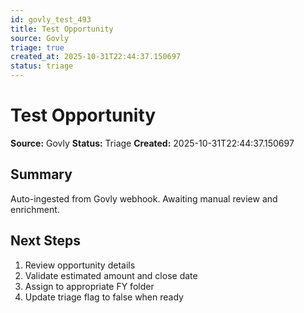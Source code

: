 ```yaml
---
id: govly_test_493
title: Test Opportunity
source: Govly
triage: true
created_at: 2025-10-31T22:44:37.150697
status: triage
---
```


# Test Opportunity

**Source:** Govly
**Status:** Triage
**Created:** 2025-10-31T22:44:37.150697

## Summary

Auto-ingested from Govly webhook. Awaiting manual review and enrichment.

## Next Steps

1. Review opportunity details
2. Validate estimated amount and close date
3. Assign to appropriate FY folder
4. Update triage flag to false when ready
